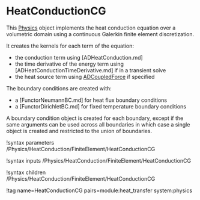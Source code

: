# HeatConductionCG

This [Physics](syntax/Physics/index.md) object implements the heat conduction equation over a
volumetric domain using a continuous Galerkin finite element discretization.

It creates the kernels for each term of the equation:

- the conduction term using [ADHeatConduction.md]
- the time derivative of the energy term using [ADHeatConductionTimeDerivative.md] if in a transient solve
- the heat source term using [ADCoupledForce](CoupledForce.md) if specified

The boundary conditions are created with:

- a [FunctorNeumannBC.md] for heat flux boundary conditions
- a [FunctorDirichletBC.md] for fixed temperature boundary conditions

A boundary condition object is created for each boundary, except if the same arguments
can be used across all boundaries in which case a single object is created and restricted to
the union of boundaries.

!syntax parameters /Physics/HeatConduction/FiniteElement/HeatConductionCG

!syntax inputs /Physics/HeatConduction/FiniteElement/HeatConductionCG

!syntax children /Physics/HeatConduction/FiniteElement/HeatConductionCG

!tag name=HeatConductionCG pairs=module:heat_transfer system:physics
